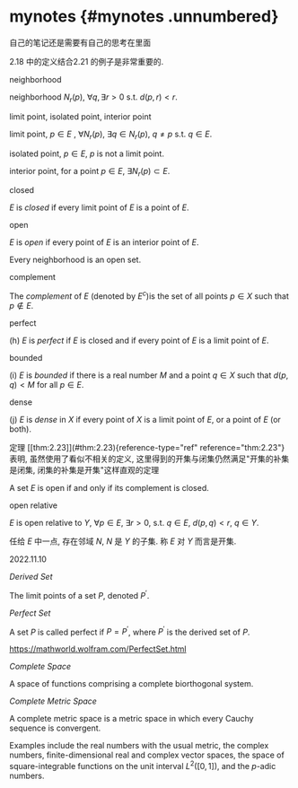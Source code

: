 # mynotes {#mynotes .unnumbered}

自己的笔记还是需要有自己的思考在里面

2.18 中的定义结合2.21 的例子是非常重要的.


neighborhood

neighborhood $N_r(p)$, $\forall q, \exists r>0$ s.t. $d(p,r)<r$.



limit point, isolated point, interior point

limit point, $p\in E$ , $\forall N_r(p)$, $\exists q\in N_r(p)$,
$q\neq p$ s.t. $q\in E$.

isolated point, $p\in E$, $p$ is not a limit point.

interior point, for a point $p \in E$, $\exists N_r(p)\subset E$.



closed

$E$ is *closed* if every limit point of $E$ is a point of $E$.



open

$E$ is *open* if every point of $E$ is an interior point of $E$.



Every neighborhood is an open set.



complement

The *complement* of $E$ (denoted by $E^c$)is the set of all points
$p \in X$ such that $p \not\in E$.



perfect

\(h\) $E$ is *perfect* if $E$ is closed and if every point of $E$ is a
limit point of $E$.



bounded

\(i\) $E$ is *bounded* if there is a real number $M$ and a point
$q \in X$ such that $d(p,q)< M$ for all $p \in E$.



dense

\(j\) $E$ is *dense* in $X$ if every point of $X$ is a limit point of
$E$, or a point of $E$ (or both).


定理 \[\[thm:2.23\]](#thm:2.23){reference-type="ref"
reference="thm:2.23"} 表明, 虽然使用了看似不相关的定义,
这里得到的开集与闭集仍然满足"开集的补集是闭集,
闭集的补集是开集"这样直观的定理


A set $E$ is open if and only if its complement is closed.



open relative

$E$ is open relative to $Y$, $\forall p \in E$, $\exists r>0$, s.t.
$q \in E$, $d(p, q)<r$, $q \in Y$.


任给 $E$ 中一点, 存在邻域 $N$, $N$ 是 $Y$ 的子集. 称 $E$ 对 $Y$
而言是开集.

2022.11.10


*Derived Set*

The limit points of a set ${P}$, denoted $P^{'}$.



*Perfect Set*

A set $P$ is called perfect if $P=P^{'}$, where $P^{'}$ is the derived
set of $P$.


<https://mathworld.wolfram.com/PerfectSet.html>


*Complete Space*

A space of functions comprising a complete biorthogonal system.



*Complete Metric Space*

A complete metric space is a metric space in which every Cauchy sequence
is convergent.

Examples include the real numbers with the usual metric, the complex
numbers, finite-dimensional real and complex vector spaces, the space of
square-integrable functions on the unit interval $L^2([0,1])$, and the
$p$-adic numbers.

